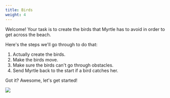 ```yaml
---
title: Birds
weight: 4
---
```


Welcome!
Your task is to create the birds that Myrtle has to avoid in order to get across the beach.

Here's the steps we'll go through to do that:

1. Actually create the birds.
2. Make the birds move.
3. Make sure the birds can't go through obstacles.
4. Send Myrtle back to the start if a bird catches her.

Got it? Awesome, let's get started!

![](../../images/birds.gif)
